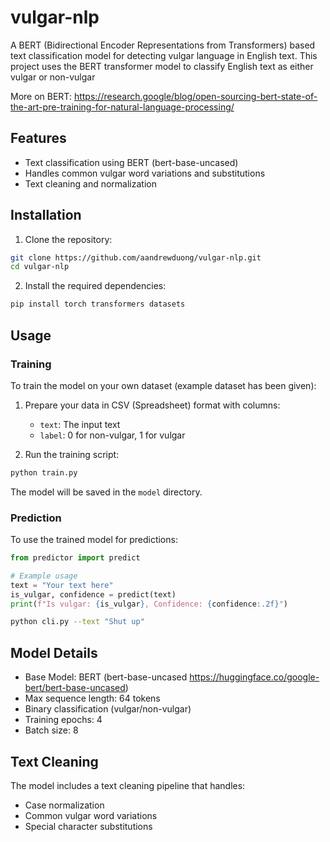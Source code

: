 # vulgar-nlp

A BERT (Bidirectional Encoder Representations from Transformers) based text classification model for detecting vulgar language in English text. This project uses the BERT transformer model to classify English text as either vulgar or non-vulgar

More on BERT: https://research.google/blog/open-sourcing-bert-state-of-the-art-pre-training-for-natural-language-processing/
## Features

- Text classification using BERT (bert-base-uncased)
- Handles common vulgar word variations and substitutions
- Text cleaning and normalization

## Installation

1. Clone the repository:
```bash
git clone https://github.com/aandrewduong/vulgar-nlp.git
cd vulgar-nlp
```

2. Install the required dependencies:
```bash
pip install torch transformers datasets
```

## Usage

### Training

To train the model on your own dataset (example dataset has been given):
1. Prepare your data in CSV (Spreadsheet) format with columns:
   - `text`: The input text
   - `label`: 0 for non-vulgar, 1 for vulgar

2. Run the training script:
```bash
python train.py
```

The model will be saved in the `model` directory.

### Prediction

To use the trained model for predictions:

```python
from predictor import predict

# Example usage
text = "Your text here"
is_vulgar, confidence = predict(text)
print(f"Is vulgar: {is_vulgar}, Confidence: {confidence:.2f}")
```

```bash
python cli.py --text "Shut up"
```

## Model Details

- Base Model: BERT (bert-base-uncased https://huggingface.co/google-bert/bert-base-uncased)
- Max sequence length: 64 tokens
- Binary classification (vulgar/non-vulgar)
- Training epochs: 4
- Batch size: 8

## Text Cleaning

The model includes a text cleaning pipeline that handles:
- Case normalization
- Common vulgar word variations
- Special character substitutions


